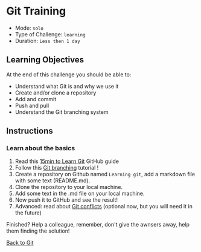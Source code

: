 # Git Training

- Mode: `solo`
- Type of Challenge: `learning`
- Duration: `Less then 1 day`

## Learning Objectives

At the end of this challenge you should be able to:

- Understand what Git is and why we use it
- Create and/or clone a repository
- Add and commit
- Push and pull
- Understand the Git branching system

## Instructions

### Learn about the basics

1. Read this [15min to Learn Git](https://guides.github.com/introduction/git-handbook/) GitHub guide
1. Follow this [Git branching](https://learngitbranching.js.org/) tutorial !
1. Create a repository on Github named `Learning git`, add a markdown file with some text (README.md).
1. Clone the repository to your local machine.
1. Add some text in the .md file on your local machine.
1. Now push it to GitHub and see the result!
1. Advanced: read about [Git conflicts](https://githowto.com/resolving_conflicts) (optional now, but you will need it in the future)

Finished? Help a colleague, remember, don't give the awnsers away, help them finding the solution!

[merge]: https://media.giphy.com/media/cFkiFMDg3iFoI/giphy.gif "git merge"


[Back to Git](./)
